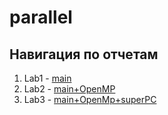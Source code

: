 # parallel
## Навигация по отчетам

1) Lab1 - [main](lab1//README.md)
2) Lab2 - [main+OpenMP](lab2//README.md)
3) Lab3 - [main+OpenMp+superPC](lab3//README.md)
